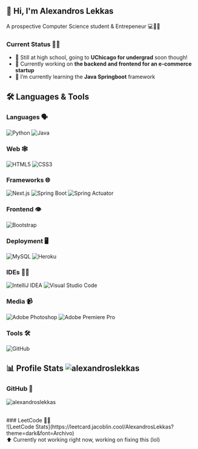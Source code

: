 ## 👋 Hi, I'm Alexandros Lekkas
A prospective Computer Science student & Entrepeneur 💻🧑‍🎓
### Current Status 👨‍💻
- 🏫 Still at high school, going to **UChicago for undergrad** soon though!
- 🔭 Currently working on **the backend and frontend for an e-commerce startup**
- 🌱 I’m currently learning the **Java Springboot** framework

## 🛠️ Languages & Tools
### Languages 🗣️
![Python](https://img.shields.io/badge/-Python-373CAB?style=flat-square&logo=Python)
![Java](https://img.shields.io/badge/-java-073042?style=flat-square&logo=openjdk)
### Web 🕸️
![HTML5](https://img.shields.io/badge/-HTML5-CC4B32?style=flat-square&logo=html5&logoColor=white)
![CSS3](https://img.shields.io/badge/-CSS3-1155CC?style=flat-square&logo=css3)
### Frameworks 🌐
![Next.js](https://img.shields.io/badge/-Next.js-000000?style=flat-square&logo=nextdotjs)
![Spring Boot](https://img.shields.io/badge/-Spring%20Boot-2C3E1F?style=flat-square&logo=springboot)
![Spring Actuator](https://img.shields.io/badge/-Spring%20Actuator-2C3E1F?style=flat-square&logo=spring)
### Frontend 👁️
![Bootstrap](https://img.shields.io/badge/-Bootstrap-452C77?style=flat-square&logo=bootstrap)
### Deployment 🖥️
![MySQL](https://img.shields.io/badge/-MySQL-227D6E?style=flat-square&logo=mysql)
![Heroku](https://img.shields.io/badge/-Heroku-350B48?style=flat-square&logo=heroku)
### IDEs 🧑‍💻
![IntelliJ IDEA](https://img.shields.io/badge/-IntelliJ%20IDEA-black?style=flat-square&logo=intellijidea)
![Visual Studio Code](https://img.shields.io/badge/-Visual%20Studio%20Code-003366?style=flat-square&logo=visualstudiocode)
### Media  📹
![Adobe Photoshop](https://img.shields.io/badge/-Adobe%20Photoshop-001D34?style=flat-square&logo=adobephotoshop)
![Adobe Premiere Pro](https://img.shields.io/badge/-Adobe%20Premiere%20Pro-4D2C77?style=flat-square&logo=adobepremierepro)
### Tools 🛠️
![GitHub](https://img.shields.io/badge/-GitHub-24292E?style=flat-square&logo=github)

## 📊 Profile Stats <img src="https://komarev.com/ghpvc/?username=alexandroslekkas&label=Profile%20views&color=0e75b6&style=flat" alt="alexandroslekkas" />
### GitHub 🔌
<p><img src="https://github-readme-stats.vercel.app/api/top-langs?username=alexandroslekkas&show_icons=true&locale=en&layout=compact" alt="alexandroslekkas" /></p><br>
### LeetCode 🧑‍💻 <br>
![LeetCode Stats](https://leetcard.jacoblin.cool/AlexandrosLekkas?theme=dark&font=Archivo)<br>
⬆️ Currently not working right now, working on fixing this (lol)

